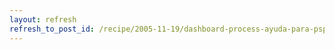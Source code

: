 ```yaml
---
layout: refresh
refresh_to_post_id: /recipe/2005-11-19/dashboard-process-ayuda-para-psp.html
---
```


